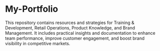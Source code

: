 # My-Portfolio
This repository contains resources and strategies for Training &amp; Development, Retail Operations, Product Knowledge, and Brand Management. It includes practical insights and documentation to enhance team performance, improve customer engagement, and boost brand visibility in competitive markets.
